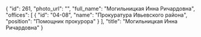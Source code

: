 {
    "id": 261,
    "photo_url": "",
    "full_name": "Могильницкая Инна Ричардовна",
    "offices": [
        {
            "id": "04-08",
            "name": "Прокуратура Ивьевского района",
            "position": "Помощник прокурора"
        }
    ],
    "title": "Могильницкая Инна Ричардовна"
}